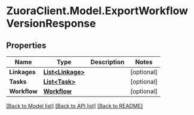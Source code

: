 # ZuoraClient.Model.ExportWorkflowVersionResponse

## Properties

Name | Type | Description | Notes
------------ | ------------- | ------------- | -------------
**Linkages** | [**List&lt;Linkage&gt;**](Linkage.md) |  | [optional] 
**Tasks** | [**List&lt;Task&gt;**](Task.md) |  | [optional] 
**Workflow** | [**Workflow**](Workflow.md) |  | [optional] 

[[Back to Model list]](../README.md#documentation-for-models) [[Back to API list]](../README.md#documentation-for-api-endpoints) [[Back to README]](../README.md)

